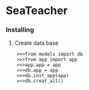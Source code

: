 # SeaTeacher

### Installing
1. Create data base
```
    >>>from models import db
    >>>from app import app
    >>>app.app = app
    >>>db.app = app
    >>>db.init_app(app)
    >>>db.creat_all()
```
